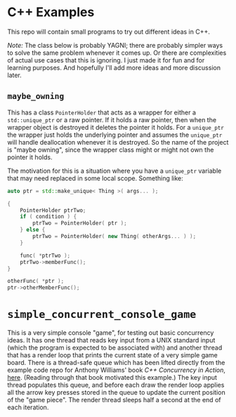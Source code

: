 # C++ Examples

This repo will contain small programs to try out different ideas in C++.

*Note:* The class below is probably YAGNI; there are probably simpler ways to
solve the same problem whenever it comes up. Or there are complexities of
actual use cases that this is ignoring. I just made it for fun and for
learning purposes. And hopefully I'll add more ideas and more discussion
later.

## `maybe_owning`

This has a class `PointerHolder` that acts as a wrapper for either a `std::unique_ptr` or
a raw pointer. If it holds a raw pointer, then when the wrapper object is
destroyed it deletes the pointer it holds. For a `unique_ptr` the wrapper
just holds the underlying pointer and assumes the `unique_ptr` will handle
deallocation whenever it is destroyed. So the name of the project is "maybe
owning", since the wrapper class might or might not own the pointer it holds.

The motivation for this is a situation where you have a `unique_ptr` variable
that may need replaced in some local scope. Something like:

```cpp
auto ptr = std::make_unique< Thing >( args... );

{
	PointerHolder ptrTwo;
	if ( condition ) {
		ptrTwo = PointerHolder( ptr );
	} else {
		ptrTwo = PointerHolder( new Thing( otherArgs... ) );
	}

	func( *ptrTwo );
	ptrTwo->memberFunc();
}

otherFunc( *ptr );
ptr->otherMemberFunc();
```

# `simple_concurrent_console_game`

This is a very simple console "game", for testing out basic concurrency ideas.
It has one thread that reads key input from a UNIX standard input (which the program
is expected to be associated with) and another thread that has a render loop that
prints the current state of a very simple game board. There is a thread-safe queue
which has been lifted directly from the example code repo for Anthony Williams' book
_C++ Concurrency in Action_,
[here](https://github.com/anthonywilliams/ccia_code_samples/blob/main/listings/listing_4.5.cpp).
(Reading through that book motivated this example.)
The key input thread populates this queue, and before each draw the render loop
applies all the arrow key presses stored in the queue to update the current position
of the "game piece". The render thread sleeps half a second at the end of each iteration.

